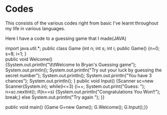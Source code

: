 # Codes
This consists of the various codes right from basic I've learnt throughout my life in various languages.

Here I have a code to a guessing game that I made(JAVA)

import java.util.*;
public class Game
{int n;
 int s;
 int i;
public Game()
{n=0;
 s=8; 
i=1;
}    
public void Welcome()    
{System.out.println("\t\tWelcome to Bryan's Guessing game");  
 System.out.println();
 System.out.println("Try out your luck by guessing the secret number");
 System.out.println();
 System.out.println("You have 3 chances"); 
 System.out.println();
}
public void Input()
{Scanner sc=new Scanner(System.in);
 while(i<=3)
 {i++;
  System.out.print("Guess: ");
  n=sc.nextInt();
  if(n==s)
  {System.out.println("Congratulations You Won!!");
   break;}
  else System.out.println("Try again "); }}
   
 public void main()
 {Game G=new Game();
    G.Welcome();
    G.Input();}}
  
    
 
